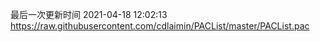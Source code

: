 最后一次更新时间 2021-04-18 12:02:13
https://raw.githubusercontent.com/cdlaimin/PACList/master/PACList.pac

